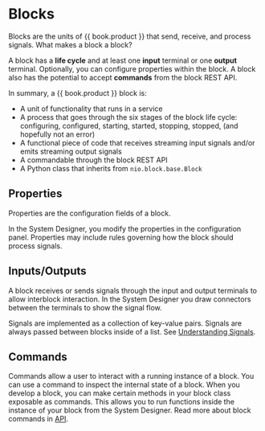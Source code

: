 # Blocks

Blocks are the units of {{ book.product }} that send, receive, and process signals. What makes a block a block?

A block has a **life cycle** and at least one **input** terminal or one **output** terminal. Optionally, you can configure properties within the block. A block also has the potential to accept **commands** from the block REST API.

In summary, a {{ book.product }} block is:
- A unit of functionality that runs in a service
- A process that goes through the six stages of the block life cycle: configuring, configured, starting, started, stopping, stopped, (and hopefully not an error)
- A functional piece of code that receives streaming input signals and/or emits streaming output signals
- A commandable through the block REST API
- A Python class that inherits from `nio.block.base.Block`


## Properties

Properties are the configuration fields of a block.

In the System Designer, you modify the properties in the configuration panel. Properties may include rules governing how the block should process signals.

## Inputs/Outputs

A block receives or sends signals through the input and output terminals to allow interblock interaction. In the System Designer you draw connectors between the terminals to show the signal flow. 

Signals are implemented as a collection of key-value pairs. Signals are always passed between blocks inside of a list. See [Understanding Signals](/service-design-patterns/understanding-signals.md).

## Commands

Commands allow a user to interact with a running instance of a block. You can use a command to inspect the internal state of a block. When you develop a block, you can make certain methods in your block class exposable as commands. This allows you to run functions inside the instance of your block from the System Designer. Read more about block commands in [API](/api).
